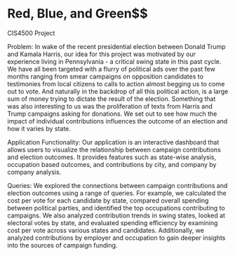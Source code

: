 # Red, Blue, and Green$$
CIS4500 Project

Problem: In wake of the recent presidential election between Donald Trump and Kamala Harris, our idea for this project was motivated by our experience living in Pennsylvania - a critical swing state in this past cycle. We have all been targeted with a flurry of political ads over the past few months ranging from smear campaigns on opposition candidates to testimonies from local citizens to calls to action almost begging us to come out to vote. And naturally in the backdrop of all this political action, is a large sum of money trying to dictate the result of the election. Something that was also interesting to us was the proliferation of texts from Harris and Trump campaigns asking for donations. We set out to see how much the impact of individual contributions influences the outcome of an election and how it varies by state.

Application Functionality: Our application is an interactive dashboard that allows users to visualize the relationship between campaign contributions and election outcomes. It provides features such as state-wise analysis, occupation based outcomes, and contributions by city, and company by company analysis. 


Queries: We explored the connections between campaign contributions and election outcomes using a range of queries. For example, we calculated the cost per vote for each candidate by state, compared overall spending between political parties, and identified the top occupations contributing to campaigns. We also analyzed contribution trends in swing states, looked at electoral votes by state, and evaluated spending efficiency by examining cost per vote across various states and candidates. Additionally, we analyzed contributions by employer and occupation to gain deeper insights into the sources of campaign funding.
